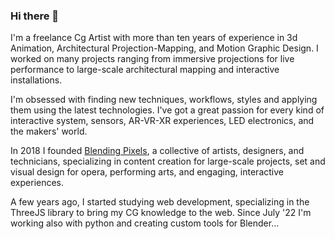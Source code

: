 ### Hi there 👋

I'm a freelance Cg Artist with more than ten years of experience in 3d Animation, Architectural Projection-Mapping, and Motion Graphic Design. I worked on many projects ranging from immersive projections for live performance to large-scale architectural mapping and interactive installations.

I'm obsessed with finding new techniques, workflows, styles and applying them using the latest technologies. I've got a great passion for every kind of interactive system, sensors, AR-VR-XR experiences, LED electronics, and the makers' world.

In 2018 I founded [Blending Pixels](https://www.blendingpixels.com/), a collective of artists, designers, and technicians, specializing in content creation for large-scale projects, set and visual design for opera, performing arts, and engaging, interactive experiences.

A few years ago, I started studying web development, specializing in the ThreeJS library to bring my CG knowledge to the web. Since July '22 I'm working also with python and creating custom tools for Blender...
